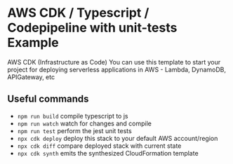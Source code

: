 # AWS CDK / Typescript / Codepipeline with unit-tests Example

AWS CDK (Infrastructure as Code) You can use this template to start your project for deploying serverless applications in AWS - Lambda, DynamoDB, APIGateway, etc

## Useful commands

* `npm run build`   compile typescript to js
* `npm run watch`   watch for changes and compile
* `npm run test`    perform the jest unit tests
* `npx cdk deploy`  deploy this stack to your default AWS account/region
* `npx cdk diff`    compare deployed stack with current state
* `npx cdk synth`   emits the synthesized CloudFormation template
